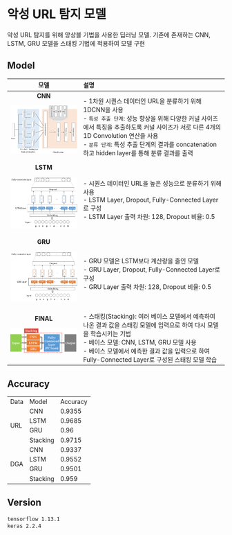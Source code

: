# 악성 URL 탐지 모델

악성 URL 탐지를 위해 앙상블 기법을 사용한 딥러닝 모델. 
기존에 존재하는 CNN, LSTM, GRU 모델을 스태킹 기법에 적용하여 모델 구현 


## Model
|모델|설명|
|:---:|:---|
|<strong>CNN</strong><br><p align="center"><img src="img/cnn.png" width="300"></p>|- 1차원 시퀀스 데이터인 URL을 분류하기 위해 1DCNN을 사용<br>- `특성 추출 단계`: 성능 향상을 위해 다양한 커널 사이즈에서 특징을 추출하도록 커널 사이즈가 서로 다른 4개의 1D Convolution 연산을 사용<br>- `분류 단계`: 특성 추출 단계의 결과를 concatenation하고 hidden layer를 통해 분류 결과를 출력|
|<strong>LSTM</strong><br><p align="center"><img src="img/lstm.png" width="300"></p>|- 시퀀스 데이터인 URL을 높은 성능으로 분류하기 위해 사용<br>- LSTM Layer, Dropout, Fully-Connected Layer로 구성<br>- LSTM Layer 출력 차원: 128, Dropout 비율: 0.5|
|<strong>GRU</strong><br><p align="center"><img src="img/gru.png" width="300"></p>|- GRU 모델은 LSTM보다 계산량을 줄인 모델<br>- GRU Layer, Dropout, Fully-Connected Layer로 구성<br>- GRU Layer 출력 차원: 128, Dropout 비율: 0.5|
|<strong>FINAL</strong><br><p align="center"><img src="img/stacking.png" width="400"></p>|- 스태킹(Stacking): 여러 베이스 모델에서 예측하여 나온 결과 값을 스태킹 모델에 입력으로 하여 다시 모델을 학습시키는 기법<br>- 베이스 모델: CNN, LSTM, GRU 모델 사용<br>- 베이스 모델에서 예측한 결과 값을 입력으로 하여 Fully-Connected Layer로 구성된 스태킹 모델 학습|

## Accuracy

<table>
    <td>Data</td>
    <td>Model</td>
    <td>Accuracy</td>
    <tr>
        <td rowspan="4">URL</td>
        <td>CNN</td>
        <td>0.9355</td>
    </tr>
    <tr>
        <td>LSTM</td>
        <td>0.9685</td>
    </tr>
    <tr>
        <td>GRU</td>
        <td>0.96</td>
    </tr>
    <tr>
        <td>Stacking</td>
        <td>0.9715</td>
    </tr>
    <tr>
        <td rowspan="4">DGA</td>
        <td>CNN</td>
        <td>0.9337</td>
    </tr>
    <tr>
        <td>LSTM</td>
        <td>0.9552</td>
    </tr>
    <tr>
        <td>GRU</td>
        <td>0.9501</td>
    </tr>
    <tr>
        <td>Stacking</td>
        <td>0.959</td>
    </tr>
</table>

## Version
```
tensorflow 1.13.1
keras 2.2.4
```